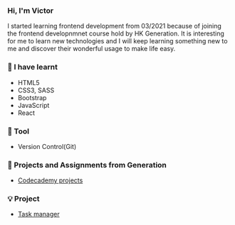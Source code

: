 <!--
**VictorTung/VictorTung** is a ✨ _special_ ✨ repository because its `README.md` (this file) appears on your GitHub profile.

Here are some ideas to get you started:

- 🔭 I’m currently working on ...
- 🌱 I’m currently learning ...
- 👯 I’m looking to collaborate on ...
- 🤔 I’m looking for help with ...
- 💬 Ask me about ...
- 📫 How to reach me: ...
- 😄 Pronouns: ...
- ⚡ Fun fact: ...
-->
### Hi, I'm Victor
I started learning frontend development from 03/2021 because of joining the frontend developnmnet course hold by HK Generation. It is interesting for me to learn new technologies and I will keep learning something new to me and discover their wonderful usage to make life easy. 

### 🧠 I have learnt
* HTML5
* CSS3, SASS
* Bootstrap
* JavaScript
* React

### 🔧 Tool
* Version Control(Git)

### 🔗 Projects and Assignments from Generation 
* [Codecademy projects](https://github.com/VictorTung/gen-c01-exercises)

### 💡 Project
* [Task manager](https://github.com/VictorTung/Group-project)
